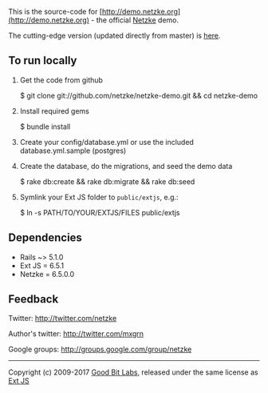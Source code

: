 This is the source-code for [http://demo.netzke.org](http://demo.netzke.org) - the official [Netzke](http://netzke.org) demo.

The cutting-edge version (updated directly from master) is [here](http://edgedemo.netzke.org).

## To run locally

1. Get the code from github

    $ git clone git://github.com/netzke/netzke-demo.git && cd netzke-demo

2. Install required gems

    $ bundle install

3. Create your config/database.yml or use the included database.yml.sample (postgres)

4. Create the database, do the migrations, and seed the demo data

    $ rake db:create && rake db:migrate && rake db:seed

5. Symlink your Ext JS folder to `public/extjs`, e.g.:

    $ ln -s PATH/TO/YOUR/EXTJS/FILES public/extjs

## Dependencies

* Rails ~> 5.1.0
* Ext JS = 6.5.1
* Netzke = 6.5.0.0

## Feedback

Twitter: http://twitter.com/netzke

Author's twitter: http://twitter.com/mxgrn

Google groups: http://groups.google.com/group/netzke

---
Copyright (c) 2009-2017 [Good Bit Labs](http://goodbitlabs.com/), released under the same license as [Ext JS](https://www.sencha.com/legal/#Sencha_Ext_JS)
